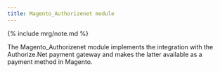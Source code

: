 ```yaml
---
title: Magento_Authorizenet module
---
```


{% include mrg/note.md %}

The Magento_Authorizenet module implements the integration with the Authorize.Net payment gateway and makes the latter available as a payment method in Magento.
